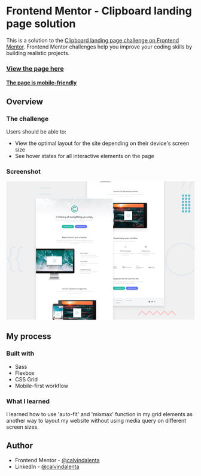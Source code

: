 # Frontend Mentor - Clipboard landing page solution

This is a solution to the [Clipboard landing page challenge on Frontend Mentor](https://www.frontendmentor.io/challenges/clipboard-landing-page-5cc9bccd6c4c91111378ecb9). Frontend Mentor challenges help you improve your coding skills by building realistic projects. 

### [View the page here](https://calvindalenta.github.io/clipboard-landing-page/)
#### [The page is mobile-friendly](https://search.google.com/test/mobile-friendly?id=gfSh9l8hcYjZebJoJzF7iA)

## Overview

### The challenge

Users should be able to:

- View the optimal layout for the site depending on their device's screen size
- See hover states for all interactive elements on the page

### Screenshot

![Desktop Preview](./design/desktop-preview.jpg)

## My process

### Built with

- Sass
- Flexbox
- CSS Grid
- Mobile-first workflow

### What I learned

I learned how to use 'auto-fit' and 'mixmax' function in my grid elements as another way to layout my website without using media query on different screen sizes.

## Author

- Frontend Mentor - [@calvindalenta](https://www.frontendmentor.io/profile/calvindalenta)
- LinkedIn - [@calvindalenta](https://www.linkedin.com/in/calvindalenta/)